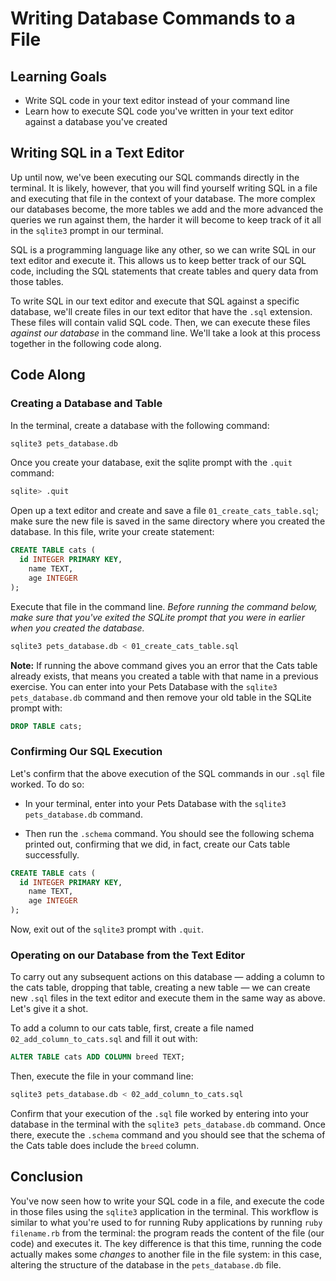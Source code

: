 # Writing Database Commands to a File

## Learning Goals

- Write SQL code in your text editor instead of your command line
- Learn how to execute SQL code you've written in your text editor against a
  database you've created

## Writing SQL in a Text Editor

Up until now, we've been executing our SQL commands directly in the terminal. It
is likely, however, that you will find yourself writing SQL in a file and
executing that file in the context of your database. The more complex our
databases become, the more tables we add and the more advanced the queries we
run against them, the harder it will become to keep track of it all in the
`sqlite3` prompt in our terminal.

SQL is a programming language like any other, so we can write SQL in our text
editor and execute it. This allows us to keep better track of our SQL code,
including the SQL statements that create tables and query data from those
tables.

To write SQL in our text editor and execute that SQL against a specific
database, we'll create files in our text editor that have the `.sql` extension.
These files will contain valid SQL code. Then, we can execute these files
_against our database_ in the command line. We'll take a look at this process
together in the following code along.

## Code Along

### Creating a Database and Table

In the terminal, create a database with the following command:

```sh
sqlite3 pets_database.db
```

Once you create your database, exit the sqlite prompt with the `.quit` command:

```sh
sqlite> .quit
```

Open up a text editor and create and save a file `01_create_cats_table.sql`;
make sure the new file is saved in the same directory where you created the
database. In this file, write your create statement:

```sql
CREATE TABLE cats (
  id INTEGER PRIMARY KEY,
    name TEXT,
    age INTEGER
);
```

Execute that file in the command line. _Before running the command below,
make sure that you've exited the SQLite prompt that you were in earlier when you
created the database._

```sh
sqlite3 pets_database.db < 01_create_cats_table.sql
```

**Note:** If running the above command gives you an error that the Cats table
already exists, that means you created a table with that name in a previous
exercise. You can enter into your Pets Database with the
`sqlite3 pets_database.db` command and then remove your old table in the SQLite
prompt with:

```sql
DROP TABLE cats;
```

### Confirming Our SQL Execution

Let's confirm that the above execution of the SQL commands in our `.sql` file
worked. To do so:

- In your terminal, enter into your Pets Database with the
  `sqlite3 pets_database.db` command.

- Then run the `.schema` command. You should see the following schema printed
  out, confirming that we did, in fact, create our Cats table successfully.

```sql
CREATE TABLE cats (
  id INTEGER PRIMARY KEY,
    name TEXT,
    age INTEGER
);
```

Now, exit out of the `sqlite3` prompt with `.quit`.

### Operating on our Database from the Text Editor

To carry out any subsequent actions on this database — adding a column to
the cats table, dropping that table, creating a new table — we can create
new `.sql` files in the text editor and execute them in the same way as above.
Let's give it a shot.

To add a column to our cats table, first, create a file named
`02_add_column_to_cats.sql` and fill it out with:

```sql
ALTER TABLE cats ADD COLUMN breed TEXT;
```

Then, execute the file in your command line:

```sh
sqlite3 pets_database.db < 02_add_column_to_cats.sql
```

Confirm that your execution of the `.sql` file worked by entering into your
database in the terminal with the `sqlite3 pets_database.db` command. Once
there, execute the `.schema` command and you should see that the schema of the
Cats table does include the `breed` column.

## Conclusion

You've now seen how to write your SQL code in a file, and execute the code in
those files using the `sqlite3` application in the terminal. This workflow is
similar to what you're used to for running Ruby applications by running
`ruby filename.rb` from the terminal: the program reads the content of the file
(our code) and executes it. The key difference is that this time, running the
code actually makes some _changes_ to another file in the file system: in this
case, altering the structure of the database in the `pets_database.db` file.
